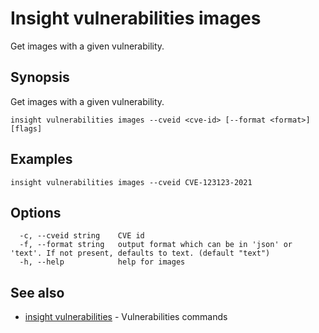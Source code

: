 # Insight vulnerabilities images

Get images with a given vulnerability.

## <a id='synopsis'></a>Synopsis

Get images with a given vulnerability.

```
insight vulnerabilities images --cveid <cve-id> [--format <format>] [flags]
```

## <a id='examples'></a>Examples

```
insight vulnerabilities images --cveid CVE-123123-2021
```

## <a id='options'></a>Options

```
  -c, --cveid string    CVE id
  -f, --format string   output format which can be in 'json' or 'text'. If not present, defaults to text. (default "text")
  -h, --help            help for images
```

## <a id='see-also'></a>See also

* [insight vulnerabilities](insight_vulnerabilities.md)	 - Vulnerabilities commands
